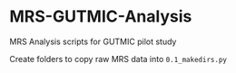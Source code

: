 # MRS-GUTMIC-Analysis
 MRS Analysis scripts for GUTMIC pilot study 
 
 Create folders to copy raw MRS data into
 `0.1_makedirs.py`
